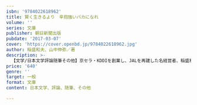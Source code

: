 ```yaml
---
isbn: '9784022618962'
title: 賢く生きるより　辛抱強いバカになれ
volume: ''
series: 文庫
publisher: 朝日新聞出版
pubdate: '2017-03-07'
cover: 'https://cover.openbd.jp/9784022618962.jpg'
author: 稲盛和夫、山中伸弥／著
description: >-
  【文学/日本文学評論随筆その他】京セラ・KDDIを創業し、JALを再建した名経営者、稲盛和夫氏とノーベル賞受賞者、山中伸弥京大教授の異色対談集。理系出身、挫折を繰り返した半生、愛妻家など、意外な共通点を持つ二人の成功の原点は、すべて「失敗」からだった──。
price: '640'
genre: ''
target: 一般
format: 文庫
content: 日本文学、評論、随筆、その他

---
```

